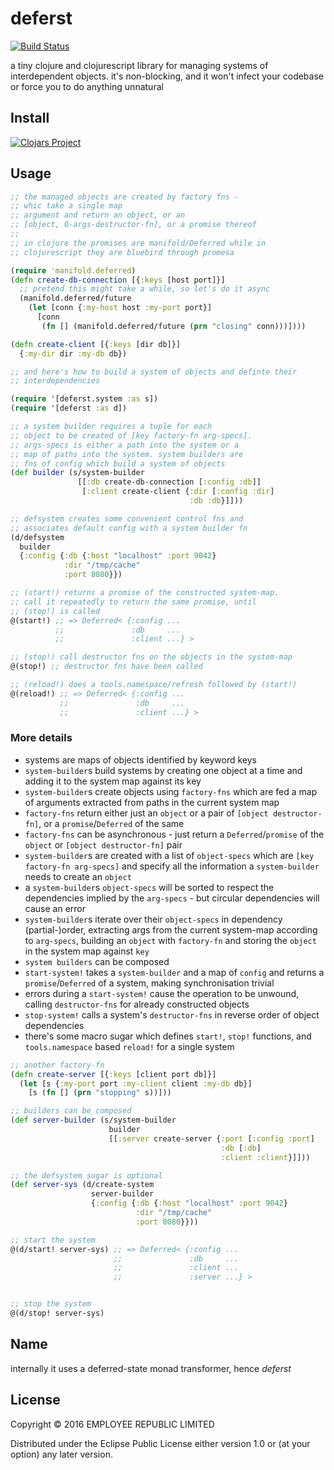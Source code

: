 # deferst

[![Build Status](https://travis-ci.org/employeerepublic/deferst.svg?branch=master)](https://travis-ci.org/employeerepublic/deferst)

a tiny clojure and clojurescript library for managing systems of interdependent objects. it's non-blocking, and it won't infect your codebase or force you to do anything unnatural

## Install

[![Clojars Project](https://img.shields.io/clojars/v/employeerepublic/deferst.svg)](https://clojars.org/employeerepublic/deferst)

## Usage

``` clojure
;; the managed objects are created by factory fns -
;; whic take a single map
;; argument and return an object, or an
;; [object, 0-args-destructor-fn], or a promise thereof
;;
;; in clojure the promises are manifold/Deferred while in
;; clojurescript they are bluebird through promesa

(require 'manifold.deferred)
(defn create-db-connection [{:keys [host port]}]
  ;; pretend this might take a while, so let's do it async
  (manifold.deferred/future
    (let [conn {:my-host host :my-port port}]
      [conn
       (fn [] (manifold.deferred/future (prn "closing" conn)))])))

(defn create-client [{:keys [dir db]}]
  {:my-dir dir :my-db db})

;; and here's how to build a system of objects and definte their
;; interdependencies

(require '[deferst.system :as s])
(require '[deferst :as d])

;; a system builder requires a tuple for each
;; object to be created of [key factory-fn arg-specs].
;; args-specs is either a path into the system or a
;; map of paths into the system. system builders are
;; fns of config which build a system of objects
(def builder (s/system-builder
               [[:db create-db-connection [:config :db]]
                [:client create-client {:dir [:config :dir]
                                        :db :db}]]))

;; defsystem creates some convenient control fns and
;; associates default config with a system builder fn
(d/defsystem
  builder
  {:config {:db {:host "localhost" :port 9042}
            :dir "/tmp/cache"
            :port 8080}})

;; (start!) returns a promise of the constructed system-map.
;; call it repeatedly to return the same promise, until
;; (stop!) is called
@(start!) ;; => Deferred< {:config ...
          ;;               :db     ...
          ;;               :client ...} >

;; (stop!) call destructor fns on the objects in the system-map
@(stop!) ;; destructor fns have been called

;; (reload!) does a tools.namespace/refresh followed by (start!)
@(reload!) ;; => Deferred< {:config ...
           ;;               :db     ...
           ;;               :client ...} >

```

### More details

- systems are maps of objects identified by keyword keys
- `system-builder`s build systems by creating one object at a time and adding it to the system map against its key
- `system-builder`s create objects using `factory-fns` which are fed a map of arguments extracted from paths in the current system map
- `factory-fns` return either just an `object` or a pair of `[object destructor-fn]`, or a `promise`/`Deferred` of the same
- `factory-fns` can be asynchronous - just return a `Deferred`/`promise` of the `object` or `[object destructor-fn]` pair
- `system-builder`s are created with a list of `object-specs` which are `[key factory-fn arg-specs]` and specify all the information a `system-builder` needs to create an `object`
- a `system-builder`s `object-specs` will be sorted to respect the dependencies implied by the `arg-specs` - but circular dependencies will cause an error
- `system-builder`s iterate over their `object-specs` in dependency (partial-)order, extracting args from the current system-map according to `arg-specs`, building an `object` with `factory-fn` and storing the `object` in the system map against `key`
- `system builders` can be composed
- `start-system!` takes a `system-builder` and a map of `config` and returns a `promise`/`Deferred` of a system, making synchronisation trivial
- errors during a `start-system!` cause the operation to be unwound, calling `destructor-fns` for already constructed objects
- `stop-system!` calls a system's `destructor-fns` in reverse order of object dependencies
- there's some macro sugar which defines `start!`, `stop!` functions, and `tools.namespace` based `reload!` for a single system


``` clojure
;; another factory-fn
(defn create-server [{:keys [client port db]}]
  (let [s {:my-port port :my-client client :my-db db}]
    [s (fn [] (prn "stopping" s))]))

;; builders can be composed
(def server-builder (s/system-builder
                      builder
                      [[:server create-server {:port [:config :port]
                                               :db [:db]
                                               :client :client}]]))

;; the defsystem sugar is optional
(def server-sys (d/create-system
                  server-builder
                  {:config {:db {:host "localhost" :port 9042}
                            :dir "/tmp/cache"
                            :port 8080}}))

;; start the system
@(d/start! server-sys) ;; => Deferred< {:config ...
                       ;;               :db     ...
                       ;;               :client ...
                       ;;               :server ...} >


;; stop the system
@(d/stop! server-sys)
```

## Name

internally it uses a deferred-state monad transformer, hence *deferst*

## License

Copyright © 2016 EMPLOYEE REPUBLIC LIMITED

Distributed under the Eclipse Public License either version 1.0 or (at
your option) any later version.

